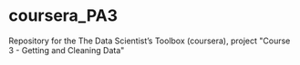 coursera_PA3
============

Repository for the The Data Scientist’s Toolbox (coursera), project "Course 3 - Getting and Cleaning Data"
